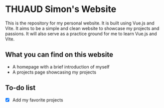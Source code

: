 # THUAUD Simon's Website

This is the repository for my personal website. It is built using Vue.js and Vite. It aims to be a simple and clean website to showcase my projects and passions. It will also serve as a practice ground for me to learn Vue.js and Vite.

## What you can find on this website

- A homepage with a brief introduction of myself
- A projects page showcasing my projects

## To-do list

- [x] Add my favorite projects